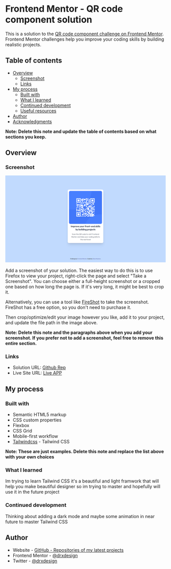 # Frontend Mentor - QR code component solution

This is a solution to the [QR code component challenge on Frontend Mentor](https://www.frontendmentor.io/challenges/qr-code-component-iux_sIO_H). Frontend Mentor challenges help you improve your coding skills by building realistic projects.

## Table of contents

- [Overview](#overview)
  - [Screenshot](#screenshot)
  - [Links](#links)
- [My process](#my-process)
  - [Built with](#built-with)
  - [What I learned](#what-i-learned)
  - [Continued development](#continued-development)
  - [Useful resources](#useful-resources)
- [Author](#author)
- [Acknowledgments](#acknowledgments)

**Note: Delete this note and update the table of contents based on what sections you keep.**

## Overview

### Screenshot

![](./Screenshot.png)

Add a screenshot of your solution. The easiest way to do this is to use Firefox to view your project, right-click the page and select "Take a Screenshot". You can choose either a full-height screenshot or a cropped one based on how long the page is. If it's very long, it might be best to crop it.

Alternatively, you can use a tool like [FireShot](https://getfireshot.com/) to take the screenshot. FireShot has a free option, so you don't need to purchase it.

Then crop/optimize/edit your image however you like, add it to your project, and update the file path in the image above.

**Note: Delete this note and the paragraphs above when you add your screenshot. If you prefer not to add a screenshot, feel free to remove this entire section.**

### Links

- Solution URL: [Github Rep](https://github.com/drxdesign/QR-code-component)
- Live Site URL: [Live APP](https://qr-code-component-flax-ten.vercel.app/)

## My process

### Built with

- Semantic HTML5 markup
- CSS custom properties
- Flexbox
- CSS Grid
- Mobile-first workflow
- [Tailwindcss](https://tailwindcss.com/) - Tailwind CSS

**Note: These are just examples. Delete this note and replace the list above with your own choices**

### What I learned

Im trying to learn Tailwind CSS it's a beautiful and light framwork that will help you make beautiful designer so im trying to master and hopefully will use it in the future project

### Continued development

Thinking about adding a dark mode and maybe some animation in near future to master Tailwind CSS

## Author

- Website - [GitHub - Repositories of my latest projects](https://github.com/drxdesign)
- Frontend Mentor - [@drxdesign](https://www.frontendmentor.io/profile/drxdesign)
- Twitter - [@drxdesign](https://www.twitter.com/drxdesign)
